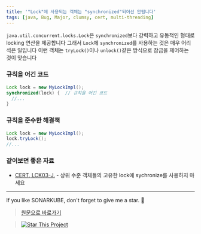 ```yaml
---
title: '"Lock"에 사용되는 객체는 "synchronized"되어선 안됩니다'
tags: [java, Bug, Major, clumsy, cert, multi-threading]
---
```


`java.util.concurrent.locks.Lock`은 `synchronized`보다 강력하고 유동적인 형태로 locking 연산을 제공합니다
그래서 `Lock`에 `synchronized`를 사용하는 것은 매우 어리석은 일입니다
이런 객체는 `tryLock()`이나 `unlock()`같은 방식으로 잠금을 제어하는 것이 맞습니다

### 규칙을 어긴 코드

```java
Lock lock = new MyLockImpl();
synchronized(lock) {  // 규칙을 어긴 코드
  //...
}
```

### 규칙을 준수한 해결책

```java
Lock lock = new MyLockImpl();
lock.tryLock();
//...
```

### 같이보면 좋은 자료

- [CERT, LCK03-J.](https://wiki.sei.cmu.edu/confluence/display/java/LCK03-J.+Do+not+synchronize+on+the+intrinsic+locks+of+high-level+concurrency+objects) - 상위 수준 객체들의 고유한 lock에 sychronize를 사용하지 마세요

---

If you like SONARKUBE, don't forget to give me a star. :star2:

> [원문으로 바로가기](https://rules.sonarsource.com/java/tag/brain-overload/RSPEC-2442)

> [![Star This Project](https://img.shields.io/github/stars/kantabile/sonarkube.svg?label=Stars&style=social)](https://github.com/kantabile/sonarkube)

